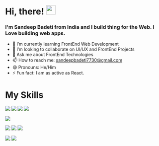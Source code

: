 # Hi, there! <img src="https://raw.githubusercontent.com/MartinHeinz/MartinHeinz/master/wave.gif" width="30px">
### I'm Sandeep Badeti from India and I build thing for the Web. I Love building web apps. 



- 🌱 I’m currently learning FrontEnd Web Development
- 👯 I’m looking to collaborate on UI/UX and FrontEnd Projects
- 💬 Ask me about FrontEnd Technologies
- 📫 How to reach me: sandeepbadeti7730@gmail.com
- 😄 Pronouns: He/Him
- ⚡ Fun fact: I am as active as React.

# My Skills

<img src="https://img.shields.io/badge/HTML5-E34F26?style=for-the-badge&logo=html5&logoColor=white" />  <img src="https://img.shields.io/badge/CSS3-1572B6?style=for-the-badge&logo=css3&logoColor=white" />  <img src="https://img.shields.io/badge/JavaScript-323330?style=for-the-badge&logo=javascript&logoColor=F7DF1E" />  <img src="https://img.shields.io/badge/Python-FFD43B?style=for-the-badge&logo=python&logoColor=darkgreen" />

<img src="https://img.shields.io/badge/React-20232A?style=for-the-badge&logo=react&logoColor=61DAFB" />

<img src="https://img.shields.io/badge/Sass-CC6699?style=for-the-badge&logo=sass&logoColor=white" />  <img src="https://img.shields.io/badge/Bootstrap-563D7C?style=for-the-badge&logo=bootstrap&logoColor=white" />  <img src="https://img.shields.io/badge/Material--UI-0081CB?style=for-the-badge&logo=material-ui&logoColor=white" />

<img src="https://img.shields.io/badge/firebase-ffca28?style=for-the-badge&logo=firebase&logoColor=black" />  <img src="https://img.shields.io/badge/Git-F05032?style=for-the-badge&logo=git&logoColor=white" />



